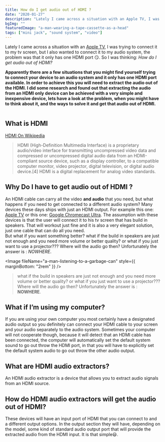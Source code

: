 ```yaml
---
title: How do I get audio out of HDMI ?
date: "2020-01-27"
description: "Lately I came across a situation with an Apple TV, I was trying to connect it to my tv screen, but I also wanted to connect it to my audio system, the problem was that it only has one HDMI port 😏. So I was thinking: How do I get audio out of HDMI?"
bgImg: ""
featuredImage: "a-man-wearing-a-tape-cassette-as-a-head"
tags: ["mini jack", "sound system", "video"]
---
```


Lately I came across a situation with an <a target="blank" href="https://www.amazon.com/Apple-TV-32GB-4th-generation/dp/B075NFX24M">Apple TV</a>,
I was trying to connect it to my tv screen,
but I also wanted to connect it to my audio system, the problem was that it only has one HDMI port 😏.
So I was thinking: _How do I get audio out of HDMI?_

**Apparently there are a few situations that you might find yourself trying to connect your device to an audio system and it only has one HDMI port available. In order to achieve this you will need to extract the audio out of the HDMI. I did some research and found out that extracting the audio from an HDMI only device can be achieved with a very simple and inexpensive device, lets have a look at the problem, when you might have to think about it, and the ways to solve it and get that audio out of HDMI.**

<Image fileName="a-man-wearing-a-tape-cassette-as-a-head" />

## What is HDMI

<a href="https://en.wikipedia.org/wiki/HDMI" target="_blank">
  HDMI On Wikipedia
</a>

> HDMI (High-Definition Multimedia Interface) is a proprietary audio/video interface for transmitting uncompressed video data and compressed or uncompressed digital audio data from an HDMI-compliant source device, such as a display controller, to a compatible computer monitor, video projector, digital television, or digital audio device.[4] HDMI is a digital replacement for analog video standards.

## Why Do I have to get audio out of HDMI ?

An HDMI cable can carry all the video **and audio** that you need, but what happens if you need to get connected to a different audio system?
Many devices these days ships with just an HDMI output. For example this one: <a target="blank" href="https://www.amazon.com/Apple-TV-32GB-4th-generation/dp/B075NFX24M">Apple TV</a> or this one: <a target="blank" href="https://www.amazon.com/Google-GA3A00403A14-Chromecast-Ultra/dp/B0157OY5EA/ref=sr_1_4?crid=RAY82VUKAWHT&keywords=cromecast+tv&qid=1579872011&sprefix=cromecast%2Caps%2C216&sr=8-4">Google Chromecast Ultra</a>.
The assumption with these devices is that the user will connect it to his tv screen that has build in speakers.
That will workout just fine and it is also a very elegant solution, just one cable that can do all you need.  
But what if you want something better? what if the build in speakers are just not enough and you need more volume or better quality? or what if you just want to use a projector???
Where will the audio go then? Unfortunately the answer is : _NOWHERE_.

<Image
  fileName="a-man-listening-to-a-garbage-can"
  style={{ marginBottom: "2rem" }}
/>

> what if the build in speakers are just not enough and you need more volume or better quality? or what if you just want to use a projector???
> Where will the audio go then? Unfortunately the answer is : **NOWHERE**.

## What if I’m using my computer?

If you are using your own computer you most certainly have a designated audio output so you definitely can connect your HDMI cable to your screen and your audio separately to the audio system. Sometimes your computer will not cooperate though, because it will detect that an HDMI cable has been connected, the computer will automatically set the default system sound to go out throw the HDMI port, in that you will have to explicitly set the default system audio to go out throw the other audio output.

## What are HDMI audio extractors?

An HDMI audio extractor is a device that allows you to extract audio signals from an HDMI source.

## How do HDMI audio extractors will get the audio out of HDMI?

These devices will have an input port of HDMI that you can connect to and a different output options.
In the output section they will have, depending on the model, some kind of standard audio output port that will provide the extracted audio from the HDMI input.
It is that simple😃.

<!-- ## HDMI audio extractors

I've made this list of some devices that i found that can fix this problem and get the audio out of hdmi.
With these devices you wil have the ability to extract the audio from your source to standard audio connectors that you will be able to easily connect to any standard speaker or audio system.

---

1. #### <a target="blank" href="https://www.amazon.com/J-Tech-Digital-Extractor-Converter-JTDAT5CH/dp/B00BIQER0E/ref=sr_1_17_sspa?crid=2EQYUBO7BBKGL&keywords=hdmi+audio+extractor&qid=1579875015&sprefix=hdmi+audio%2Caps%2C230&sr=8-17-spons&psc=1&spLa=ZW5jcnlwdGVkUXVhbGlmaWVyPUFFUjZHMDVOU0JGV0wmZW5jcnlwdGVkSWQ9QTAxNDI2NzkxTkMxUzhPQjFNTUg3JmVuY3J5cHRlZEFkSWQ9QTAxNzkwMzMxSVhKODZPQUlZVzdYJndpZGdldE5hbWU9c3BfYnRmJmFjdGlvbj1jbGlja1JlZGlyZWN0JmRvTm90TG9nQ2xpY2s9dHJ1ZQ==">J-Tech Digital Premium Quality 1080P HDMI To HDMI + Audio (SPDIF + RCA Stereo) Audio Extractor Converter (JTDAT5CH)</a>

<Image
  alt="J-Tech Digital Premium Quality 1080P HDMI To HDMI + Audio (SPDIF + RCA Stereo) Audio Extractor Converter (JTDAT5CH)"
  fileName="j-tech"
  small
/>

---

2. #### <a target="blank" href="https://www.amazon.com/avedio-links-Extractor-Splitter-Converter/dp/B07H94D77V/ref=sr_1_5?crid=2EQYUBO7BBKGL&keywords=hdmi+audio+extractor&qid=1579873381&sprefix=hdmi+audio%2Caps%2C230&sr=8-5">avedio links 4K HDMI Audio Extractor</a>

<Image
  alt="avedio links 4K HDMI Audio Extractor"
  fileName="avedio-links-4K-HDMI-Audio-Extractor"
  small
/>

---

3. #### <a target="blank" href="https://www.amazon.com/Koopman-Switcher-Extractor-Splitter-Converter/dp/B0811JZDQN/ref=sr_1_14?keywords=hdmi+audio+extractor&qid=1580139160&sr=8-14">HDMI Switch 3 in 1 out, Koopman 4K@60Hz HDMI 2.0 Switcher Audio Extractor Splitter with Remote, Optical SPDIF, Analog RCA Stereo Audio Converter, Support ARC CEC HDCP2.2, 3D, Dolby TrueHD/DTS Audio</a>

<Image
  alt="HDMI-Switch-3-in-1-out-Koopman-4K"
  fileName="HDMI-Switch-3-in-1-out-Koopman-4K"
  small
/> -->
